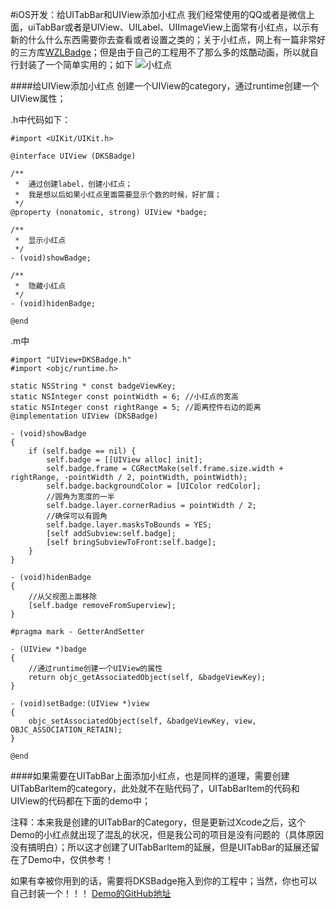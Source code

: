 #iOS开发：给UITabBar和UIView添加小红点
我们经常使用的QQ或者是微信上面，uiTabBar或者是UIView、UILabel、UIImageView上面常有小红点，以示有新的什么什么东西需要你去查看或者设置之类的；关于小红点，网上有一篇非常好的三方库[WZLBadge](https://github.com/weng1250/WZLBadge)；但是由于自己的工程用不了那么多的炫酷动画，所以就自行封装了一个简单实用的；如下
![小红点](http://upload-images.jianshu.io/upload_images/1840399-5345ba5e4484d156.gif?imageMogr2/auto-orient/strip)

####给UIView添加小红点
创建一个UIView的category，通过runtime创建一个UIView属性；

.h中代码如下：

```
#import <UIKit/UIKit.h>

@interface UIView (DKSBadge)

/**
 *  通过创建label，创建小红点；
 *  我是想以后如果小红点里面需要显示个数的时候，好扩展；
 */
@property (nonatomic, strong) UIView *badge;

/**
 *  显示小红点
 */
- (void)showBadge;

/**
 *  隐藏小红点
 */
- (void)hidenBadge;

@end

```

.m中

```
#import "UIView+DKSBadge.h"
#import <objc/runtime.h>

static NSString * const badgeViewKey;
static NSInteger const pointWidth = 6; //小红点的宽高
static NSInteger const rightRange = 5; //距离控件右边的距离
@implementation UIView (DKSBadge)

- (void)showBadge
{
    if (self.badge == nil) {
        self.badge = [[UIView alloc] init];
        self.badge.frame = CGRectMake(self.frame.size.width + rightRange, -pointWidth / 2, pointWidth, pointWidth);
        self.badge.backgroundColor = [UIColor redColor];
        //圆角为宽度的一半
        self.badge.layer.cornerRadius = pointWidth / 2;
        //确保可以有圆角
        self.badge.layer.masksToBounds = YES;
        [self addSubview:self.badge];
        [self bringSubviewToFront:self.badge];
    }
}

- (void)hidenBadge
{
    //从父视图上面移除
    [self.badge removeFromSuperview];
}

#pragma mark - GetterAndSetter

- (UIView *)badge
{
    //通过runtime创建一个UIView的属性
    return objc_getAssociatedObject(self, &badgeViewKey);
}

- (void)setBadge:(UIView *)view
{
    objc_setAssociatedObject(self, &badgeViewKey, view, OBJC_ASSOCIATION_RETAIN);
}

@end
```
####如果需要在UITabBar上面添加小红点，也是同样的道理，需要创建UITabBarItem的category，此处就不在贴代码了，UITabBarItem的代码和UIView的代码都在下面的demo中；

注释：本来我是创建的UITabBar的Category，但是更新过Xcode之后，这个Demo的小红点就出现了混乱的状况，但是我公司的项目是没有问题的（具体原因没有搞明白）；所以这才创建了UITabBarItem的延展，但是UITabBar的延展还留在了Demo中，仅供参考！

如果有幸被你用到的话，需要将DKSBadge拖入到你的工程中；当然，你也可以自己封装一个！！！
[Demo的GitHub地址](https://github.com/FirstDKS521/RedBadge.git)